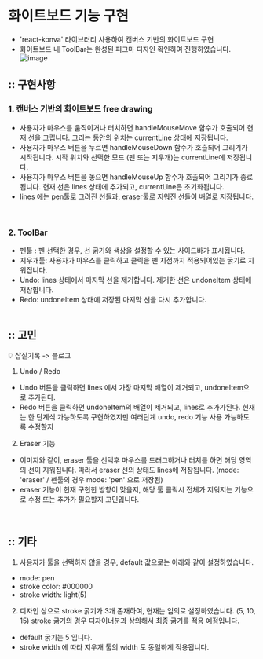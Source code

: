 # 화이트보드 기능 구현

- 'react-konva' 라이브러리 사용하여 캔버스 기반의 화이트보드 구현
- 화이트보드 내 ToolBar는 완성된 피그마 디자인 확인하여 진행하였습니다.
  <br>
  ![image](https://github.com/yoyoujin/white-board/assets/102464638/a97d9846-84e2-4db9-8e75-9ad4b2922d14)

## :: 구현사항

### 1. 캔버스 기반의 화이트보드 free drawing

- 사용자가 마우스를 움직이거나 터치하면 handleMouseMove 함수가 호출되어 현재 선을 그립니다. 그리는 동안의 위치는 currentLine 상태에 저장됩니다.
- 사용자가 마우스 버튼을 누르면 handleMouseDown 함수가 호출되어 그리기가 시작됩니다. 시작 위치와 선택한 모드 (펜 또는 지우개)는 currentLine에 저장됩니다.
- 사용자가 마우스 버튼을 놓으면 handleMouseUp 함수가 호출되어 그리기가 종료됩니다. 현재 선은 lines 상태에 추가되고, currentLine은 초기화됩니다.
- lines 에는 pen툴로 그려진 선들과, eraser툴로 지워진 선들이 배열로 저장됩니다.

<br>

### 2. ToolBar

- 펜툴 : 펜 선택한 경우, 선 굵기와 색상을 설정할 수 있는 사이드바가 표시됩니다.
- 지우개툴: 사용자가 마우스를 클릭하고 클릭을 뗀 지점까지 적용되어있는 굵기로 지워집니다.
- Undo: lines 상태에서 마지막 선을 제거합니다. 제거한 선은 undoneItem 상태에 저장합니다.
- Redo: undoneItem 상태에 저장된 마지막 선을 다시 추가합니다.
  <br><br>

## :: 고민

💡 삽질기록 -> 블로그

1. Undo / Redo

- Undo 버튼을 클릭하면 lines 에서 가장 마지막 배열이 제거되고, undoneItem으로 추가된다.
- Redo 버튼을 클릭하면 undoneItem의 배열이 제거되고, lines로 추가가된다.
  현재는 한 단계식 가능하도록 구현하였지만 여러단계 undo, redo 기능 사용 가능하도록 수정할지

2. Eraser 기능

- 이미지와 같이, eraser 툴을 선택후 마우스를 드래그하거나 터치를 하면 해당 영역의 선이 지워집니다.
  따라서 eraser 선의 상태도 lines에 저장됩니다.
  (mode: 'eraser' / 펜툴의 경우 mode: 'pen' 으로 저장됨)
- eraser 기능이 현재 구현한 방향이 맞을지, 해당 툴 클릭시 전체가 지워지는 기능으로 수정 또는 추가가 필요할지 고민입니다.

<br>

## :: 기타

1. 사용자가 툴을 선택하지 않을 경우, default 값으로는 아래와 같이 설정하였습니다.

- mode: pen
- stroke color: #000000
- stroke width: light(5)

2. 디자인 상으로 stroke 굵기가 3개 존재하여, 현재는 임의로 설정하였습니다. (5, 10, 15)
   stroke 굵기의 경우 디자이너분과 상의해서 최종 굵기를 적용 예정입니다.

- default 굵기는 5 입니다.
- stroke width 에 따라 지우개 툴의 width 도 동일하게 적용됩니다.
